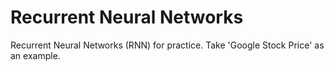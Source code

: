 # Recurrent Neural Networks

Recurrent Neural Networks (RNN) for practice. Take 'Google Stock Price' as an example.
